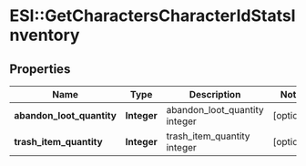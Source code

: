 # ESI::GetCharactersCharacterIdStatsInventory

## Properties
Name | Type | Description | Notes
------------ | ------------- | ------------- | -------------
**abandon_loot_quantity** | **Integer** | abandon_loot_quantity integer | [optional] 
**trash_item_quantity** | **Integer** | trash_item_quantity integer | [optional] 



